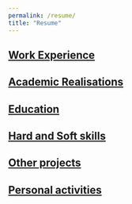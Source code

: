 ```yaml
---
permalink: /resume/
title: "Resume"
---
```


## [Work Experience](experience.md)

## [Academic Realisations](academic.md) 

## [Education](education.md)

## [Hard and Soft skills](skills.md) 

## [Other projects](projects.md) 

## [Personal activities](personal.md) 

